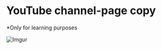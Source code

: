 # YouTube channel-page copy 
*Only for learning purposes


![Imgur](https://i.imgur.com/tB1Elhs.png?1)